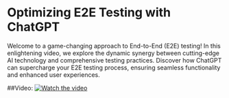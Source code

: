 # Optimizing E2E Testing with ChatGPT
Welcome to a game-changing approach to End-to-End (E2E) testing! In this enlightening video, we explore the dynamic synergy between cutting-edge AI technology and comprehensive testing practices. Discover how ChatGPT can supercharge your E2E testing process, ensuring seamless functionality and enhanced user experiences.

##Video:
[![Watch the video](https://github.com/EPAM-JS-Competency-center/ai-cookbook/tree/main/cookbook/assets/previews/optimizing-e2e-testing-with-chatgpt.png)](https://youtu.be/g1xpnplZyuU?si=Qy8aErJtPfvX1mjj)
